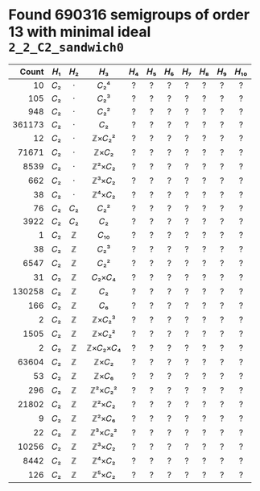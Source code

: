 # Found 690316 semigroups of order 13 with minimal ideal `2_2_C2_sandwich0`


Count | 𝐻₁ | 𝐻₂ | 𝐻₃ | 𝐻₄ | 𝐻₅ | 𝐻₆ | 𝐻₇ | 𝐻₈ | 𝐻₉ | 𝐻₁₀
--: | :--: | :--: | :--: | :--: | :--: | :--: | :--: | :--: | :--: | :--:
10 | 𝐶₂ | · | 𝐶₂⁴ | ? | ? | ? | ? | ? | ? | ?
105 | 𝐶₂ | · | 𝐶₂³ | ? | ? | ? | ? | ? | ? | ?
948 | 𝐶₂ | · | 𝐶₂² | ? | ? | ? | ? | ? | ? | ?
361173 | 𝐶₂ | · | 𝐶₂ | ? | ? | ? | ? | ? | ? | ?
12 | 𝐶₂ | · | ℤ×𝐶₂² | ? | ? | ? | ? | ? | ? | ?
71671 | 𝐶₂ | · | ℤ×𝐶₂ | ? | ? | ? | ? | ? | ? | ?
8539 | 𝐶₂ | · | ℤ²×𝐶₂ | ? | ? | ? | ? | ? | ? | ?
662 | 𝐶₂ | · | ℤ³×𝐶₂ | ? | ? | ? | ? | ? | ? | ?
38 | 𝐶₂ | · | ℤ⁴×𝐶₂ | ? | ? | ? | ? | ? | ? | ?
76 | 𝐶₂ | 𝐶₂ | 𝐶₂² | ? | ? | ? | ? | ? | ? | ?
3922 | 𝐶₂ | 𝐶₂ | 𝐶₂ | ? | ? | ? | ? | ? | ? | ?
1 | 𝐶₂ | ℤ | 𝐶₁₀ | ? | ? | ? | ? | ? | ? | ?
38 | 𝐶₂ | ℤ | 𝐶₂³ | ? | ? | ? | ? | ? | ? | ?
6547 | 𝐶₂ | ℤ | 𝐶₂² | ? | ? | ? | ? | ? | ? | ?
31 | 𝐶₂ | ℤ | 𝐶₂×𝐶₄ | ? | ? | ? | ? | ? | ? | ?
130258 | 𝐶₂ | ℤ | 𝐶₂ | ? | ? | ? | ? | ? | ? | ?
166 | 𝐶₂ | ℤ | 𝐶₆ | ? | ? | ? | ? | ? | ? | ?
2 | 𝐶₂ | ℤ | ℤ×𝐶₂³ | ? | ? | ? | ? | ? | ? | ?
1505 | 𝐶₂ | ℤ | ℤ×𝐶₂² | ? | ? | ? | ? | ? | ? | ?
2 | 𝐶₂ | ℤ | ℤ×𝐶₂×𝐶₄ | ? | ? | ? | ? | ? | ? | ?
63604 | 𝐶₂ | ℤ | ℤ×𝐶₂ | ? | ? | ? | ? | ? | ? | ?
53 | 𝐶₂ | ℤ | ℤ×𝐶₆ | ? | ? | ? | ? | ? | ? | ?
296 | 𝐶₂ | ℤ | ℤ²×𝐶₂² | ? | ? | ? | ? | ? | ? | ?
21802 | 𝐶₂ | ℤ | ℤ²×𝐶₂ | ? | ? | ? | ? | ? | ? | ?
9 | 𝐶₂ | ℤ | ℤ²×𝐶₆ | ? | ? | ? | ? | ? | ? | ?
22 | 𝐶₂ | ℤ | ℤ³×𝐶₂² | ? | ? | ? | ? | ? | ? | ?
10256 | 𝐶₂ | ℤ | ℤ³×𝐶₂ | ? | ? | ? | ? | ? | ? | ?
8442 | 𝐶₂ | ℤ | ℤ⁴×𝐶₂ | ? | ? | ? | ? | ? | ? | ?
126 | 𝐶₂ | ℤ | ℤ⁵×𝐶₂ | ? | ? | ? | ? | ? | ? | ?
